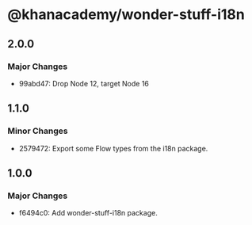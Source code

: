 # @khanacademy/wonder-stuff-i18n

## 2.0.0

### Major Changes

-   99abd47: Drop Node 12, target Node 16

## 1.1.0

### Minor Changes

-   2579472: Export some Flow types from the i18n package.

## 1.0.0

### Major Changes

-   f6494c0: Add wonder-stuff-i18n package.
